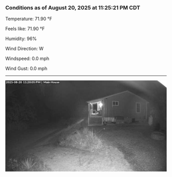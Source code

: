 ### Conditions as of August 20, 2025 at 11:25:21 PM CDT 

Temperature: 71.90 &deg;F

Feels like: 71.90 &deg;F

Humidity: 96%

Wind Direction: W

Windspeed: 0.0 mph

Wind Gust: 0.0 mph

---

<img src="./images/latest.jpeg"/>

